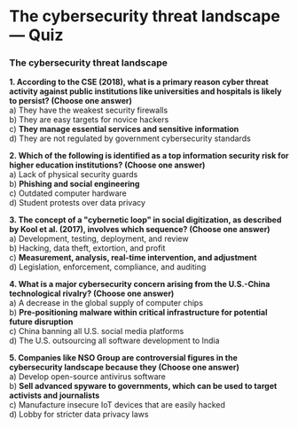 # The cybersecurity threat landscape — Quiz

### The cybersecurity threat landscape

**1. According to the CSE (2018), what is a primary reason cyber threat activity against public institutions like universities and hospitals is likely to persist? (Choose one answer)**\
a) They have the weakest security firewalls\
b) They are easy targets for novice hackers\
c) **They manage essential services and sensitive information**\
d) They are not regulated by government cybersecurity standards

**2. Which of the following is identified as a top information security risk for higher education institutions? (Choose one answer)**\
a) Lack of physical security guards\
b) **Phishing and social engineering**\
c) Outdated computer hardware\
d) Student protests over data privacy

**3. The concept of a "cybernetic loop" in social digitization, as described by Kool et al. (2017), involves which sequence? (Choose one answer)**\
a) Development, testing, deployment, and review\
b) Hacking, data theft, extortion, and profit\
c) **Measurement, analysis, real-time intervention, and adjustment**\
d) Legislation, enforcement, compliance, and auditing

**4. What is a major cybersecurity concern arising from the U.S.-China technological rivalry? (Choose one answer)**\
a) A decrease in the global supply of computer chips\
b) **Pre-positioning malware within critical infrastructure for potential future disruption**\
c) China banning all U.S. social media platforms\
d) The U.S. outsourcing all software development to India

**5. Companies like NSO Group are controversial figures in the cybersecurity landscape because they (Choose one answer)**\
a) Develop open-source antivirus software\
b) **Sell advanced spyware to governments, which can be used to target activists and journalists**\
c) Manufacture insecure IoT devices that are easily hacked\
d) Lobby for stricter data privacy laws
